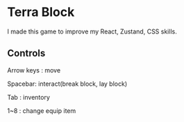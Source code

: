 # Terra Block 

I made this game to improve my React, Zustand, CSS skills.
 
## Controls
  
Arrow keys : move 

Spacebar: interact(break block, lay block)
 
Tab : inventory  

1~8 : change equip item 
 
 
 
 
 
